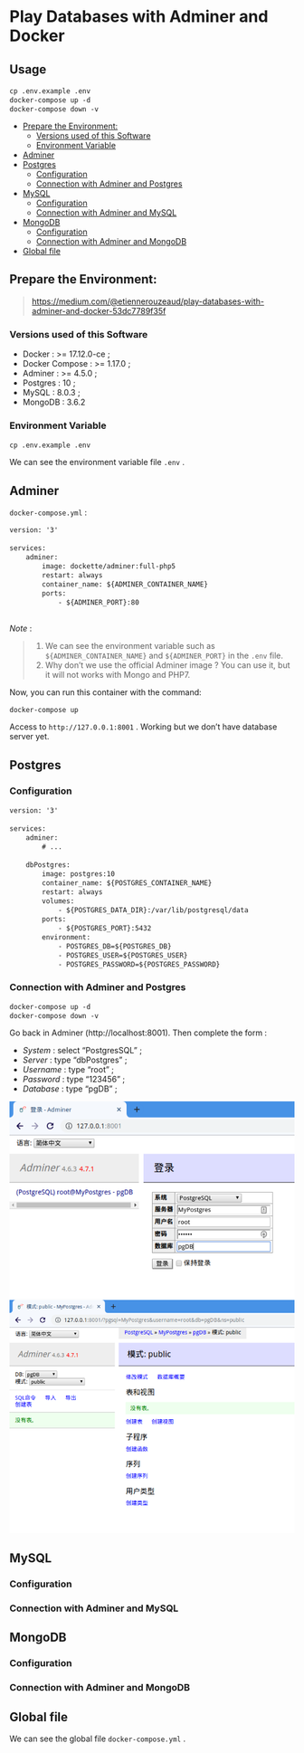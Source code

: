 # Play Databases with Adminer and Docker
## Usage
```
cp .env.example .env
docker-compose up -d
docker-compose down -v
```


<!-- vim-markdown-toc GFM -->

* [Prepare the Environment:](#prepare-the-environment)
    * [Versions used of this Software](#versions-used-of-this-software)
    * [Environment Variable](#environment-variable)
* [Adminer](#adminer)
* [Postgres](#postgres)
    * [Configuration](#configuration)
    * [Connection with Adminer and Postgres](#connection-with-adminer-and-postgres)
* [MySQL](#mysql)
    * [Configuration](#configuration-1)
    * [Connection with Adminer and MySQL](#connection-with-adminer-and-mysql)
* [MongoDB](#mongodb)
    * [Configuration](#configuration-2)
    * [Connection with Adminer and MongoDB](#connection-with-adminer-and-mongodb)
* [Global file](#global-file)

<!-- vim-markdown-toc -->

## Prepare the Environment:

> https://medium.com/@etiennerouzeaud/play-databases-with-adminer-and-docker-53dc7789f35f

### Versions used of this Software
- Docker : >= 17.12.0-ce ;
- Docker Compose : >= 1.17.0 ;
- Adminer : >= 4.5.0 ;
- Postgres : 10 ;
- MySQL : 8.0.3 ;
- MongoDB : 3.6.2

### Environment Variable
```
cp .env.example .env
```
We can see the environment variable file `.env` .

## Adminer
`docker-compose.yml` :
```
version: '3'

services:
    adminer:
        image: dockette/adminer:full-php5
        restart: always
        container_name: ${ADMINER_CONTAINER_NAME}
        ports:
            - ${ADMINER_PORT}:80


```
*Note* :
> 1. We can see the environment variable such as `${ADMINER_CONTAINER_NAME}` and `${ADMINER_PORT}` in the `.env` file.
> 1. Why don’t we use the official Adminer image ? You can use it, but it will not works with Mongo and PHP7.

Now, you can run this container with the command:
```
docker-compose up
```

Access to `http://127.0.0.1:8001` . Working but we don’t have database server yet.

## Postgres
### Configuration
```
version: '3'

services:
    adminer:
        # ...

    dbPostgres:
        image: postgres:10
        container_name: ${POSTGRES_CONTAINER_NAME}
        restart: always
        volumes:
            - ${POSTGRES_DATA_DIR}:/var/lib/postgresql/data
        ports:
            - ${POSTGRES_PORT}:5432
        environment:
            - POSTGRES_DB=${POSTGRES_DB}
            - POSTGRES_USER=${POSTGRES_USER}
            - POSTGRES_PASSWORD=${POSTGRES_PASSWORD}
```

### Connection with Adminer and Postgres
```
docker-compose up -d
docker-compose down -v
```
Go back in Adminer (http://localhost:8001). Then complete the form :
- *System* : select “PostgresSQL” ;
- *Server* : type “dbPostgres” ;
- *Username* : type “root” ;
- *Password* : type “123456” ;
- *Database* : type “pgDB” ;

![](https://raw.githubusercontent.com/keer2345/docker-databases-with-adminer/master/images/postgre_login.png)
![](https://raw.githubusercontent.com/keer2345/docker-databases-with-adminer/master/images/postgre_welcome.png)

## MySQL
### Configuration
### Connection with Adminer and MySQL
## MongoDB
### Configuration
### Connection with Adminer and MongoDB

## Global file
We can see the global file `docker-compose.yml` .
